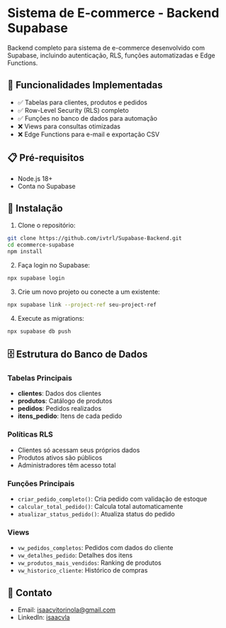 # Sistema de E-commerce - Backend Supabase

Backend completo para sistema de e-commerce desenvolvido com Supabase, incluindo autenticação, RLS, funções automatizadas e Edge Functions.

## 🚀 Funcionalidades Implementadas

- ✅ Tabelas para clientes, produtos e pedidos
- ✅ Row-Level Security (RLS) completo
- ✅ Funções no banco de dados para automação
- ❌ Views para consultas otimizadas
- ❌ Edge Functions para e-mail e exportação CSV

## 📋 Pré-requisitos

- Node.js 18+
- Conta no Supabase

## 🔧 Instalação

1. Clone o repositório:

```bash
git clone https://github.com/ivtrl/Supabase-Backend.git
cd ecommerce-supabase
npm install
```

2. Faça login no Supabase:

```bash
npx supabase login
```

3. Crie um novo projeto ou conecte a um existente:

```bash
npx supabase link --project-ref seu-project-ref
```

4. Execute as migrations:

```bash
npx supabase db push
```

## 🗄️ Estrutura do Banco de Dados

### Tabelas Principais

- **clientes**: Dados dos clientes
- **produtos**: Catálogo de produtos
- **pedidos**: Pedidos realizados
- **itens_pedido**: Itens de cada pedido

### Políticas RLS

- Clientes só acessam seus próprios dados
- Produtos ativos são públicos
- Administradores têm acesso total

### Funções Principais

- `criar_pedido_completo()`: Cria pedido com validação de estoque
- `calcular_total_pedido()`: Calcula total automaticamente
- `atualizar_status_pedido()`: Atualiza status do pedido

### Views

- `vw_pedidos_completos`: Pedidos com dados do cliente
- `vw_detalhes_pedido`: Detalhes dos itens
- `vw_produtos_mais_vendidos`: Ranking de produtos
- `vw_historico_cliente`: Histórico de compras

## 🤝 Contato

- Email: isaacvitorinola@gmail.com
- LinkedIn: [isaacvla](https://www.linkedin.com/in/isaacvla/)
